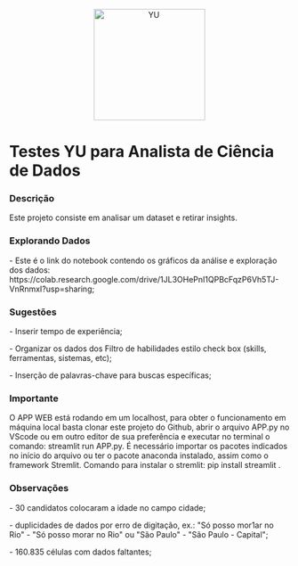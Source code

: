 <div>
<p align="center">
  <a href="https://www.linkedin.com/in/anderson-garcia-36644845/" target="_blank" >
    <img alt="YU" src="https://lh3.googleusercontent.com/6RTey2FNg81v2rd4aUnia9vK5Bk20BpU8b849JRkQ1j2J__nNngHfhHvnVt9hxNX0XVf3w=s170" width="200" />
  </a>
</p>
</div>
  <h1>
    Testes YU para Analista de Ciência de Dados
  </h1>
</div>
<div>
  <h3>Descrição</h3>
  <p>
    Este projeto consiste em analisar um dataset e retirar insights.
  </p>
</div>
<div>
<div>
  <h3>Explorando Dados</h3>
  <p>
    - Este é o link do notebook contendo os gráficos da análise e exploração dos dados: https://colab.research.google.com/drive/1JL3OHePnI1QPBcFqzP6Vh5TJ-VnRnmxI?usp=sharing;
  </p>
</div>
<div>
  <h3>Sugestões</h3>
  <p>
    - Inserir tempo de experiência;
  </p>
  <p>
    - Organizar os dados dos Filtro de habilidades estilo check box (skills, ferramentas, sistemas, etc);
  </p>
  <p>
    - Inserção de palavras-chave para buscas específicas;
  </p>
</div>
<div>
  <h3>Importante</h3>
  <p>
    O APP WEB está rodando em um localhost, para obter o funcionamento em máquina local basta clonar este projeto do Github, abrir o arquivo APP.py no VScode ou em outro editor de sua preferência e executar no terminal o comando: streamlit run APP.py. É necessário importar os pacotes indicados no início do arquivo ou ter o pacote anaconda instalado, assim como o framework Stremlit. Comando para instalar o stremlit: pip install streamlit .
  </p>
</div>
 <h3>Observações</h3>
  <p>
    - 30 candidatos colocaram a idade no campo cidade;
  </p>
  <p>
    - duplicidades de dados por erro de digitação, ex.: "Só posso mor1ar no Rio" - "Só posso morar no Rio" ou "São Paulo" - "São Paulo - Capital";
  </p>
  <p>
    - 160.835 células com dados faltantes;
  </p>
</div>

